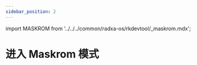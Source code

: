 ```yaml
---
sidebar_position: 2
---
```


import MASKROM from '../../../common/radxa-os/rkdevtool/\_maskrom.mdx';

# 进入 Maskrom 模式

<MASKROM model="cm4"/>
